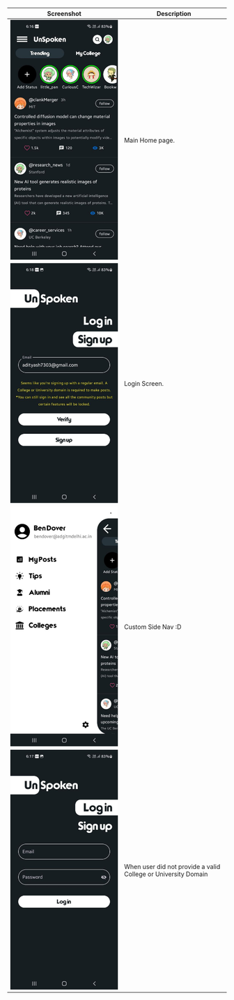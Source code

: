 | Screenshot                               | Description                                                    |
|------------------------------------------|----------------------------------------------------------------|
| ![Screenshot 1](screenshots/main.jpg)    | Main Home page.                                                |
| ![Screenshot 2](screenshots/login.jpg)   | Login Screen.                                                  |
| ![Screenshot 3](screenshots/sideNav.jpg) | Custom Side Nav :D                                             |
| ![Screenshot 3](screenshots/error.jpg)   | When user did not provide a valid College or University Domain |